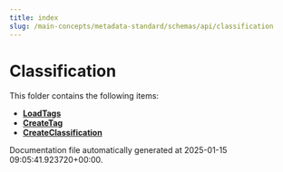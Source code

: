 ```yaml
---
title: index
slug: /main-concepts/metadata-standard/schemas/api/classification
---
```


# Classification

This folder contains the following items:

- [**LoadTags**](/main-concepts/metadata-standard/schemas/api/classification/loadtags)
- [**CreateTag**](/main-concepts/metadata-standard/schemas/api/classification/createtag)
- [**CreateClassification**](/main-concepts/metadata-standard/schemas/api/classification/createclassification)


Documentation file automatically generated at 2025-01-15 09:05:41.923720+00:00.
